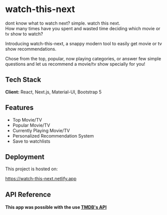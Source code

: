 
# watch-this-next

dont know what to watch next?
simple. watch this next.  
How many times have you spent and wasted time deciding which movie or tv show to watch? 

Introducing watch-this-next, a snappy modern tool to easily get movie or tv show recommendations.

 Chose from the top, popular, now playing categories, or answer few simple questions and let us recommend a movie/tv show specially for you!


## Tech Stack

**Client:** React, Next.js, Material-UI, Bootstrap 5




## Features

- Top Movie/TV
- Popular Movie/TV
- Currently Playing Movie/TV
- Personalized Recommendation System
- Save to watchlists


## Deployment

This project is hosted on:

https://watch-this-next.netlify.app


## API Reference

#### This app was possible with the use [TMDB's API](https://developers.themoviedb.org/3/getting-started/introduction)


